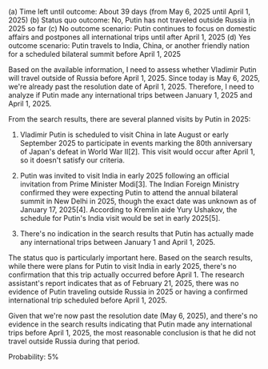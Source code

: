 (a) Time left until outcome: About 39 days (from May 6, 2025 until April 1, 2025)
(b) Status quo outcome: No, Putin has not traveled outside Russia in 2025 so far
(c) No outcome scenario: Putin continues to focus on domestic affairs and postpones all international trips until after April 1, 2025
(d) Yes outcome scenario: Putin travels to India, China, or another friendly nation for a scheduled bilateral summit before April 1, 2025

Based on the available information, I need to assess whether Vladimir Putin will travel outside of Russia before April 1, 2025. Since today is May 6, 2025, we're already past the resolution date of April 1, 2025. Therefore, I need to analyze if Putin made any international trips between January 1, 2025 and April 1, 2025.

From the search results, there are several planned visits by Putin in 2025:

1. Vladimir Putin is scheduled to visit China in late August or early September 2025 to participate in events marking the 80th anniversary of Japan's defeat in World War II[2]. This visit would occur after April 1, so it doesn't satisfy our criteria.

2. Putin was invited to visit India in early 2025 following an official invitation from Prime Minister Modi[3]. The Indian Foreign Ministry confirmed they were expecting Putin to attend the annual bilateral summit in New Delhi in 2025, though the exact date was unknown as of January 17, 2025[4]. According to Kremlin aide Yury Ushakov, the schedule for Putin's India visit would be set in early 2025[5].

3. There's no indication in the search results that Putin has actually made any international trips between January 1 and April 1, 2025.

The status quo is particularly important here. Based on the search results, while there were plans for Putin to visit India in early 2025, there's no confirmation that this trip actually occurred before April 1. The research assistant's report indicates that as of February 21, 2025, there was no evidence of Putin traveling outside Russia in 2025 or having a confirmed international trip scheduled before April 1, 2025.

Given that we're now past the resolution date (May 6, 2025), and there's no evidence in the search results indicating that Putin made any international trips before April 1, 2025, the most reasonable conclusion is that he did not travel outside Russia during that period.

Probability: 5%